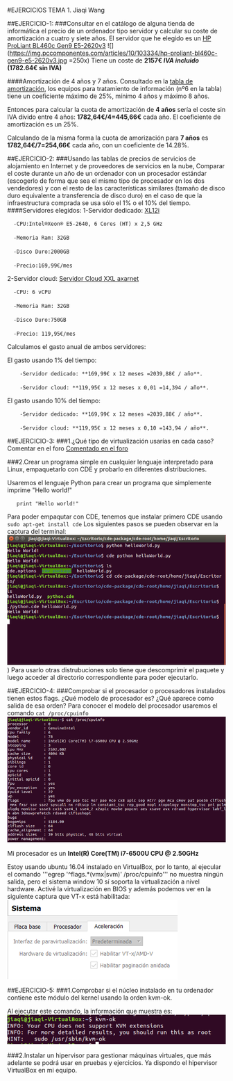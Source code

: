 #EJERCICIOS TEMA 1. Jiaqi Wang

##EJERCICIO-1:
###Consultar en el catálogo de alguna tienda de informática el precio de un ordenador tipo servidor y calcular su coste de amortización a cuatro y siete años.
El servidor que he elegido es un [HP ProLiant BL460c Gen9 E5-2620v3](https://www.pccomponentes.com/hp-proliant-bl460c-gen9-e5-2620v3)
![](https://img.pccomponentes.com/articles/10/103334/hp-proliant-bl460c-gen9-e5-2620v3.jpg =250x)
Tiene un coste de __2157€ *IVA incluido* (1782.64€ sin IVA)__

####Amortización de 4 años y 7 años.
Consultado en la [tabla de amortización](https://ayuda.cuentica.com/anos-y-porcentaje-de-amortizacion-para-sociedades/), los equipos para tratamiento de información (nº6 en la tabla) tiene un coeficiente máximo de 25%, mínimo 4 años y máximo 8 años.

Entonces para calcular la cuota de amortización de **4 años** sería el coste sin IVA divido entre 4 años:
**1782,64€/4=445,66€** cada año. El coeficiente de amortización es un 25%.

Calculando de la misma forma la cuota de amorización para **7 años** es **1782,64€/7=254,66€** cada año, con un coeficiente de 14.28%.

##EJERCICIO-2:
###Usando las tablas de precios de servicios de alojamiento en Internet y de proveedores de servicios en la nube, Comparar el coste durante un año de un ordenador con un procesador estándar (escogerlo de forma que sea el mismo tipo de procesador en los dos vendedores) y con el resto de las características similares (tamaño de disco duro equivalente a transferencia de disco duro) en el caso de que la infraestructura comprada se usa sólo el 1% o el 10% del tiempo.  
####Servidores elegidos:
1-Servidor dedicado: [XL12i](https://www.1and1.es/server-dedicated-tariff#server)

      -CPU:Intel®Xeon® E5-2640, 6 Cores (HT) x 2,5 GHz

      -Memoria Ram: 32GB

      -Disco Duro:2000GB

      -Precio:169,99€/mes

2-Servidor cloud: [Servidor Cloud XXL axarnet](https://www.axarnet.es/servidores-cloud/)

      -CPU: 6 vCPU

      -Memoria Ram: 32GB

      -Disco Duro:750GB

      -Precio: 119,95€/mes

Calculamos el gasto anual de ambos servidores:

  El gasto usando 1% del tiempo:

        -Servidor dedicado: **169,99€ x 12 meses =2039,88€ / año**.

        -Servidor cloud: **119,95€ x 12 meses x 0,01 =14,394 / año**.

  El gasto usando 10% del tiempo:

        -Servidor dedicado: **169,99€ x 12 meses =2039,88€ / año**.

        -Servidor cloud: **119,95€ x 12 meses x 0,10 =143,94 / año**.


##EJERCICIO-3:
###1.¿Qué tipo de virtualización usarías en cada caso? Comentar en el foro
[Comentado en el foro]()

###2.Crear un programa simple en cualquier lenguaje interpretado para Linux, empaquetarlo con CDE y probarlo en diferentes distribuciones.

Usaremos el lenguaje Python para crear un programa que simplemente imprime "Hello world!"
```#!/usr/bin Python
   print "Hello world!"
```
Para poder empaqutar con CDE, tenemos que instalar primero CDE usando `sudo apt-get install cde`
Los siguientes pasos se pueden observar en la captura del terminal:
![captura de pantalla](https://github.com/JiaqiWa/IV-16-17/blob/hit0/CapturasDePantalla/Ejecicio3.2.PNG))
Para usarlo otras distrubuciones solo tiene que descomprimir el paquete y luego acceder al directorio correspondiente para poder ejecutarlo.


##EJERCICIO-4:
###Comprobar si el procesador o procesadores instalados tienen estos flags. ¿Qué modelo de procesador es? ¿Qué aparece como salida de esa orden?
Para conocer el modelo del procesador usaremos el comando ```cat /proc/cpuinfo```
![captura pantalla](https://github.com/JiaqiWa/IV-16-17/blob/hit0/CapturasDePantalla/cpuinfo.PNG)

Mi procesador es un **Intel(R) Core(TM) i7-6500U CPU @ 2.50GHz**

Estoy usando ubuntu 16.04 instalado en VirtualBox, por lo tanto, al ejecular el comando '''egrep '^flags.\*(vmx|svm)' /proc/cpuinfo''' no muestra ningún salida, pero el sistema window 10 sí soporta la virtualización a nivel hardware. Activé la virtualización en BIOS y además podemos ver en la siguiente captura que VT-x está habilitada:
![captura](https://github.com/JiaqiWa/IV-16-17/blob/hit0/CapturasDePantalla/vt-x.PNG)


##EJERCICIO-5:
###1.Comprobar si el núcleo instalado en tu ordenador contiene este módulo del kernel usando la orden kvm-ok.

Al ejecutar este comando, la información que muestra es:
![captura](https://github.com/JiaqiWa/IV-16-17/blob/hit0/CapturasDePantalla/kvm-ok.PNG)

###2.Instalar un hipervisor para gestionar máquinas virtuales, que más adelante se podrá usar en pruebas y ejercicios.
Ya dispondo el hipervisor VirtualBox en mi equipo.
